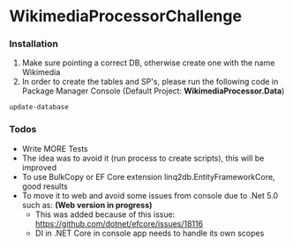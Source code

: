 # WikimediaProcessorChallenge

### Installation

1. Make sure pointing a correct DB, otherwise create one with the name Wikimedia
2. In order to create the tables and SP's, please run the following code in Package Manager Console (Default Project: **WikimediaProcessor.Data**)
```shell
update-database
```

### Todos

+ Write MORE Tests
+ The idea was to avoid it (run process to create scripts), this will be improved
+ To use BulkCopy or EF Core extension linq2db.EntityFrameworkCore, good results
+ To move it to web and avoid some issues from console due to .Net 5.0 such as: **(Web version in progress)**
    * This was added because of this issue: https://github.com/dotnet/efcore/issues/18116
    * DI in .NET Core in console app needs to handle its own scopes

